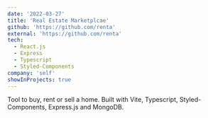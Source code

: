 ```yaml
---
date: '2022-03-27'
title: 'Real Estate Marketplcae'
github: 'https://github.com/renta'
external: 'https://github.com/renta'
tech:
  - React.js
  - Express
  - Typescript
  - Styled-Components
company: 'self'
showInProjects: true
---
```


Tool to buy, rent or sell a home. Built with Vite, Typescript, Styled-Components, Express.js and MongoDB.

